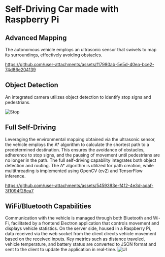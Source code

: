 # Self-Driving Car made with Raspberry Pi

## Advanced Mapping

The autonomous vehicle employs an ultrasonic sensor that swivels to map its surroundings, effectively avoiding obstacles.

https://github.com/user-attachments/assets/f17980ab-5e5d-40ea-bce2-74d86e204139

## Object Detection

An integrated camera utilizes object detection to identify stop signs and pedestrians.

![Stop](https://github.com/user-attachments/assets/1427dd51-f6ab-40cf-ad7b-f79aa0137494)

## Full Self-Driving

Leveraging the environmental mapping obtained via the ultrasonic sensor, the vehicle employs the A* algorithm to calculate the shortest path to a predetermined destination. This ensures the avoidance of obstacles, adherence to stop signs, and the pausing of movement until pedestrians are no longer in the path. The full self-driving capability integrates both object detection and routing. The A* algorithm is utilized for path creation, while multithreading is implemented using OpenCV (cv2) and TensorFlow inference.

https://github.com/user-attachments/assets/5459383e-f412-4e3d-adaf-3f1094f28ea7

## WiFi/Bluetooth Capabilities

Communication with the vehicle is managed through both Bluetooth and Wi-Fi, facilitated by a frontend Electron application that controls movement and displays vehicle statistics. On the server side, housed in a Raspberry Pi, data received via the web socket from the client directs vehicle movement based on the received inputs. Key metrics such as distance traveled, vehicle temperature, and battery status are converted to JSON format and sent to the client to update the application in real-time.
![UI](https://github.com/user-attachments/assets/5ed10b75-eb1a-4ec9-84cb-10bb8bf7c0f8)
